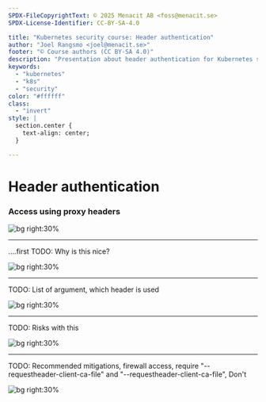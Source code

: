 ```yaml
---
SPDX-FileCopyrightText: © 2025 Menacit AB <foss@menacit.se>
SPDX-License-Identifier: CC-BY-SA-4.0

title: "Kubernetes security course: Header authentication"
author: "Joel Rangsmo <joel@menacit.se>"
footer: "© Course authors (CC BY-SA 4.0)"
description: "Presentation about header authentication for Kubernetes security course"
keywords:
  - "kubernetes"
  - "k8s"
  - "security"
color: "#ffffff"
class:
  - "invert"
style: |
  section.center {
    text-align: center;
  }

---
```

<!-- _footer: "%ATTRIBUTION_PREFIX% Asparukh Akanayev (CC BY 2.0)" -->
# Header authentication
### Access using proxy headers

![bg right:30%](images/mesh_head.jpg)

<!--
-->

---
<!-- _footer: "%ATTRIBUTION_PREFIX% Asparukh Akanayev (CC BY 2.0)" -->
....first
TODO: Why is this nice?

![bg right:30%](images/mesh_head.jpg)

<!--
-->

---
<!-- _footer: "%ATTRIBUTION_PREFIX% " -->
TODO: List of argument, which header is used


![bg right:30%](images/.jpg)

<!--
-->

---
<!-- _footer: "%ATTRIBUTION_PREFIX% " -->
TODO: Risks with this

![bg right:30%](images/.jpg)

<!--
-->

---
<!-- _footer: "%ATTRIBUTION_PREFIX% " -->
TODO: Recommended mitigations, firewall access, require "--requestheader-client-ca-file"
and "--requestheader-client-ca-file", Don't

![bg right:30%](images/.jpg)

<!--
-->
